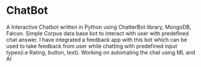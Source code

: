 # ChatBot 
A Interactive Chatbot written in Python using ChatterBot library, MongoDB, Falcon. Simple Corpus data base bot to interact with user
 with predefined chat answer. I have integrated a feedback app with this bot which can be used to take feedback from user while chatting 
 with predefined input types(i.e Rating, button, text). Working on automating the chat using ML and AI
 



